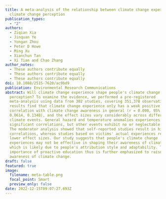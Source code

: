 ```yaml
---
title: A meta-analysis of the relationship between climate change experience and
  climate change perception
publication_types:
  - "2"
authors:
  - Ziqian Xia
  - Jinquan Ye
  - Yongan Zhou
  - Peter D Howe
  - Ming Xu
  - Xianchun Tan
  - Xi Tian and Chao Zhang
author_notes:
  - These authors contribute equally
  - These authors contribute equally
  - These authors contribute equally
doi: 10.1088/2515-7620/ac9bd9
publication: Environmental Research Communications
abstract: Will climate change experience shape people's climate change
  perception? To examine the evidence, we performed a pre-registered
  meta-analysis using data from 302 studies, covering 351,378 observations. Our
  results find that climate change experience only has a weak positive
  correlation with climate change awareness in general (r = 0.098, 95% CI
  0.0614, 0.1348), and the effect sizes vary considerably across different
  climate events. General hazard and temperature anomalies experiences have
  significant correlations, but other events exhibit no or neglectable effects.
  The moderator analysis showed that self-reported studies result in higher
  correlations, whereas studies based on victims' actual experiences report
  lower effect sizes. Our study suggests that people's climate change
  experiences may not be effective in shaping their awareness of climate change,
  which is likely due to people's attribution style and adaptability. The
  importance of proactive education thus is further emphasized to raise the
  awareness of climate change.
draft: false
featured: true
image:
  filename: meta-table.png
  focal_point: Smart
  preview_only: false
date: 2022-12-15T09:07:27.693Z
---
```

